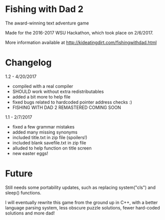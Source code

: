 # Fishing with Dad 2
The award-winning text adventure game

Made for the 2016-2017 WSU Hackathon, which took place on 2/6/2017.

More information available at http://kideatingdirt.com/fishingwithdad.html

# Changelog
1.2 - 4/20/2017
- compiled with a real compiler
- SHOULD work without extra redistributables
- added a bit more to help file
- fixed bugs related to hardcoded pointer address checks :)
- FISHING WITH DAD 2 REMASTERED COMING SOON

1.1 - 2/7/2017
- fixed a few grammar mistakes
- added many missing synonyms
- included title.txt in zip file (spoilers!)
- included blank savefile.txt in zip file
- alluded to help function on title screen
- new easter eggs!

# Future
Still needs some portability updates, such as replacing system("cls") and sleep() functions.

I will eventually rewrite this game from the ground up in C++, with a better language parsing
system, less obscure puzzle solutions, fewer hard-coded solutions and more dad!
